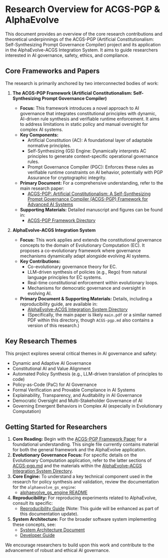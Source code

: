 # Research Overview for ACGS-PGP & AlphaEvolve

This document provides an overview of the core research contributions and theoretical underpinnings of the ACGS-PGP (Artificial Constitutionalism: Self-Synthesizing Prompt Governance Compiler) project and its application in the AlphaEvolve-ACGS Integration System. It aims to guide researchers interested in AI governance, safety, ethics, and compliance.

## Core Frameworks and Papers

The research is primarily anchored by two interconnected bodies of work:

1.  **The ACGS-PGP Framework (Artificial Constitutionalism: Self-Synthesizing Prompt Governance Compiler)**

    - **Focus:** This framework introduces a novel approach to AI governance that integrates constitutional principles with dynamic, AI-driven rule synthesis and verifiable runtime enforcement. It aims to address limitations in static policy and manual oversight for complex AI systems.
    - **Key Components:**
      - Artificial Constitution (AC): A foundational layer of adaptable normative principles.
      - Self-Synthesizing (GS) Engine: Dynamically interprets AC principles to generate context-specific operational governance rules.
      - Prompt Governance Compiler (PGC): Enforces these rules as verifiable runtime constraints on AI behavior, potentially with PGP Assurance for cryptographic integrity.
    - **Primary Document:** For a comprehensive understanding, refer to the main research paper:
      - [ACGS-PGP: Artificial Constitutionalism: A Self-Synthesizing Prompt Governance Compiler (ACGS-PGP) Framework for Advanced AI Systems](../ACGS-pgp.md)
    - **Supporting Materials:** Detailed manuscript and figures can be found in:
      - [ACGS-PGP Framework Directory](../ACGS-PGP_Framework/)

2.  **AlphaEvolve-ACGS Integration System**
    - **Focus:** This work applies and extends the constitutional governance concepts to the domain of Evolutionary Computation (EC). It proposes a co-evolutionary framework where governance mechanisms dynamically adapt alongside evolving AI systems.
    - **Key Contributions:**
      - Co-evolutionary governance theory for EC.
      - LLM-driven synthesis of policies (e.g., Rego) from natural language principles for EC systems.
      - Real-time constitutional enforcement within evolutionary loops.
      - Mechanisms for democratic governance and oversight in evolving AI.
    - **Primary Document & Supporting Materials:** Details, including a reproducibility guide, are available in:
      - [AlphaEvolve-ACGS Integration System Directory](../AlphaEvolve-ACGS_Integration_System/)
      - (Specifically, the main paper is likely `main.pdf` or a similar named PDF within this directory, though `ACGS-pgp.md` also contains a version of this research.)

## Key Research Themes

This project explores several critical themes in AI governance and safety:

- Dynamic and Adaptive AI Governance
- Constitutional AI and Value Alignment
- Automated Policy Synthesis (e.g., LLM-driven translation of principles to code)
- Policy-as-Code (PaC) for AI Governance
- Formal Verification and Provable Compliance in AI Systems
- Explainability, Transparency, and Auditability in AI Governance
- Democratic Oversight and Multi-Stakeholder Governance of AI
- Governing Emergent Behaviors in Complex AI (especially in Evolutionary Computation)

## Getting Started for Researchers

1.  **Core Reading:** Begin with the [ACGS-PGP Framework Paper](../ACGS-pgp.md) for a foundational understanding. This single file currently contains material for both the general framework and the AlphaEvolve application.
2.  **Evolutionary Governance Focus:** For specific details on the Evolutionary Computation application, refer to the latter sections of [ACGS-pgp.md](../ACGS-pgp.md) and the materials within the [AlphaEvolve-ACGS Integration System Directory](../AlphaEvolve-ACGS_Integration_System/).
3.  **Core Engine:** To understand a key technical component used in the research for policy synthesis and validation, review the documentation for the `alphaevolve_gs_engine`:
    - [alphaevolve_gs_engine README](../integrations/alphaevolve-engine/README.md)
4.  **Reproducibility:** For reproducing experiments related to AlphaEvolve, consult its specific:
    - [Reproducibility Guide](../AlphaEvolve-ACGS_Integration_System/reproducibility_guide.md) (Note: This guide will be enhanced as part of this documentation update).
5.  **System Architecture:** For the broader software system implementing these concepts, see:
    - [System Architecture Document](./architecture.md)
    - [Developer Guide](./developer_guide.md)

We encourage researchers to build upon this work and contribute to the advancement of robust and ethical AI governance.
